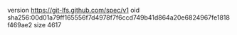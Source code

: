 version https://git-lfs.github.com/spec/v1
oid sha256:00d01a79ff165556f7d4978f7f6ccd749b41d864a20e6824967fe1818f469ae2
size 4617
